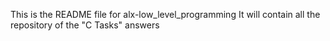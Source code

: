 This is the README file for alx-low_level_programming
It will contain all the repository of the "C Tasks" answers
